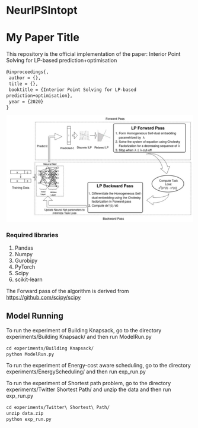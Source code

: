 # NeurIPSIntopt

# My Paper Title

This repository is the official implementation of the paper: Interior Point Solving for LP-based prediction+optimisation
```
@inproceedings{,
 author = {},
 title = {},
 booktitle = {Interior Point Solving for LP-based prediction+optimisation},
 year = {2020}
}
```
![Alt text](AbstractFig.jpg?raw=true "Optional Title")

### Required libraries

1. Pandas
2. Numpy
3. Gurobipy
4. PyTorch
5. Scipy
6. scikit-learn

The Forward pass of the algorithm is derived from https://github.com/scipy/scipy


## Model Running

To run the experiment of Building Knapsack, go to the directory experiments/Building Knapsack/ and then run ModelRun.py

```train
cd experiments/Building Knapsack/
python ModelRun.py
```
To run the experiment of Energy-cost aware scheduling, go to the directory experiments/EnergyScheduling/ and then run exp_run.py

To run the experiment of Shortest path problem, go to the directory experiments/Twitter Shortest Path/ and unzip the data and then run exp_run.py
```train
cd experiments/Twitter\ Shortest\ Path/
unzip data.zip
python exp_run.py
```

